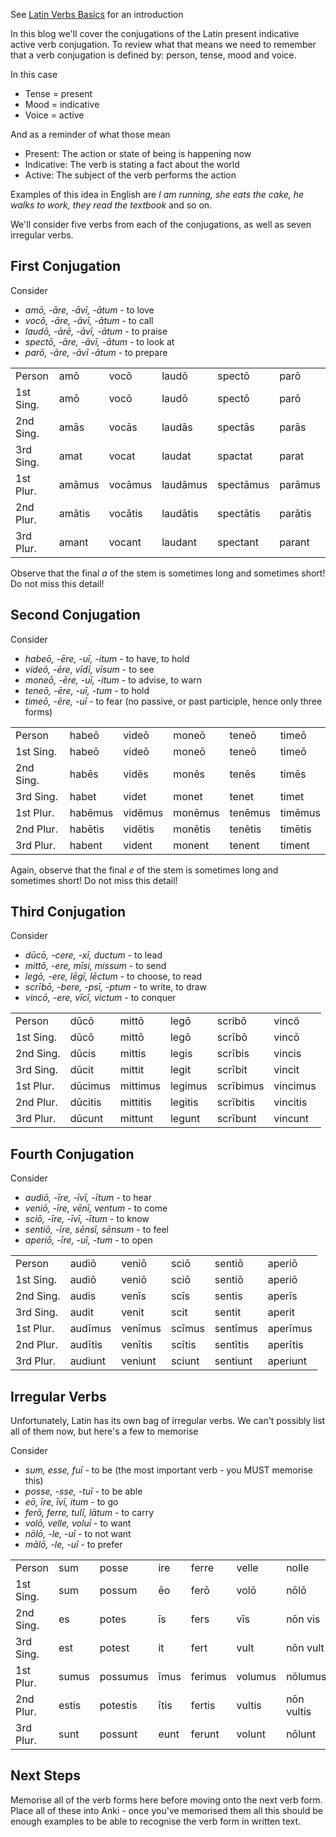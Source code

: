 See [Latin Verbs Basics](/blog/2025-02-01/latin-verb-basics) for an introduction

In this blog we'll cover the conjugations of the Latin present indicative active verb conjugation. To review what that means we need to remember that a verb conjugation is defined by: person, tense, mood and voice.

In this case

- Tense = present
- Mood = indicative
- Voice = active

And as a reminder of what those mean

- Present: The action or state of being is happening now
- Indicative: The verb is stating a fact about the world
- Active: The subject of the verb performs the action

Examples of this idea in English are *I am running, she eats the cake, he walks to work, they read the textbook* and so on.

We'll consider five verbs from each of the conjugations, as well as seven irregular verbs.

## First Conjugation

Consider 

- *amō, -āre, -āvī, -ātum* - to love
- *vocō, -āre, -āvī, -ātum* - to call
- *laudō, -ārē, -āvī, -ātum* - to praise
- *spectō, -āre, -āvī, -ātum* - to look at
- *parō, -āre, -āvī -ātum* - to prepare


<table>
    <tr>
        <td>Person</td>
        <td>amō</td>
        <td>vocō</td>
        <td>laudō</td>
        <td>spectō</td>
        <td>parō</td>
    </tr>
    <tr>
        <td>1st Sing.</td>
        <td>amō</td>
        <td>vocō</td>
        <td>laudō</td>
        <td>spectō</td>
        <td>parō</td>
    </tr>
    <tr>
        <td>2nd Sing.</td>
        <td>amās</td>
        <td>vocās</td>
        <td>laudās</td>
        <td>spectās</td>
        <td>parās</td>
    </tr>
    <tr>
        <td>3rd Sing.</td>
        <td>amat</td>
        <td>vocat</td>
        <td>laudat</td>
        <td>spactat</td>
        <td>parat</td>
    </tr>
    <tr>
        <td>1st Plur.</td>
        <td>amāmus</td>
        <td>vocāmus</td>
        <td>laudāmus</td>
        <td>spectāmus</td>
        <td>parāmus</td>
    </tr>
    <tr>
        <td>2nd Plur.</td>
        <td>amātis</td>
        <td>vocātis</td>
        <td>laudātis</td>
        <td>spectātis</td>
        <td>parātis</td>
    </tr>
    <tr>
        <td>3rd Plur.</td>
        <td>amant</td>
        <td>vocant</td>
        <td>laudant</td>
        <td>spectant</td>
        <td>parant</td>
    </tr>
</table>

Observe that the final *a* of the stem is sometimes long and sometimes short! Do not miss this detail!

## Second Conjugation

Consider

- *habeō, -ēre, -uī, -itum* - to have, to hold
- *videō, -ēre, vīdī, vīsum* - to see
- *moneō, -ēre, -uī, -itum* - to advise, to warn
- *teneō, -ēre, -uī, -tum* - to hold
- *timeō, -ēre, -uī* - to fear (no passive, or past participle, hence only three forms)


<table>
    <tr>
        <td>Person</td>
        <td>habeō</td>
        <td>videō</td>
        <td>moneō</td>
        <td>teneō</td>
        <td>timeō</td>
    </tr>
    <tr>
        <td>1st Sing.</td>
        <td>habeō</td>
        <td>videō</td>
        <td>moneō</td>
        <td>teneō</td>
        <td>timeō</td>
    </tr>
    <tr>
        <td>2nd Sing.</td>
        <td>habēs</td>
        <td>vidēs</td>
        <td>monēs</td>
        <td>tenēs</td>
        <td>timēs</td>
    </tr>
    <tr>
        <td>3rd Sing.</td>
        <td>habet</td>
        <td>videt</td>
        <td>monet</td>
        <td>tenet</td>
        <td>timet</td>
    </tr>
    <tr>
        <td>1st Plur.</td>
        <td>habēmus</td>
        <td>vidēmus</td>
        <td>monēmus</td>
        <td>tenēmus</td>
        <td>timēmus</td>
    </tr>
    <tr>
        <td>2nd Plur.</td>
        <td>habētis</td>
        <td>vidētis</td>
        <td>monētis</td>
        <td>tenētis</td>
        <td>timētis</td>
    </tr>
    <tr>
        <td>3rd Plur.</td>
        <td>habent</td>
        <td>vident</td>
        <td>monent</td>
        <td>tenent</td>
        <td>timent</td>
    </tr>
</table>

Again, observe that the final *e* of the stem is sometimes long and sometimes short! Do not miss this detail!

## Third Conjugation

Consider

- *dūcō, -cere, -xī, ductum* - to lead
- *mittō, -ere, mīsi, missum* - to send
- *legō, -ere, lēgī, lēctum* - to choose, to read
- *scrībō, -bere, -psī, -ptum* - to write, to draw
- *vincō, -ere, vīcī, victum* - to conquer


<table>
    <tr>
        <td>Person</td>
        <td>dūcō</td>
        <td>mittō</td>
        <td>legō</td>
        <td>scribō</td>
        <td>vincō</td>
    </tr>
    <tr>
        <td>1st Sing.</td>
        <td>dūcō</td>
        <td>mittō</td>
        <td>legō</td>
        <td>scrībō</td>
        <td>vincō</td>
    </tr>
    <tr>
        <td>2nd Sing.</td>
        <td>dūcis</td>
        <td>mittis</td>
        <td>legis</td>
        <td>scrībis</td>
        <td>vincis</td>
    </tr>
    <tr>
        <td>3rd Sing.</td>
        <td>dūcit</td>
        <td>mittit</td>
        <td>legit</td>
        <td>scrībit</td>
        <td>vincit</td>
    </tr>
    <tr>
        <td>1st Plur.</td>
        <td>dūcimus</td>
        <td>mittimus</td>
        <td>legimus</td>
        <td>scrībimus</td>
        <td>vincimus</td>
    </tr>
    <tr>
        <td>2nd Plur.</td>
        <td>dūcitis</td>
        <td>mittitis</td>
        <td>legitis</td>
        <td>scrībitis</td>
        <td>vincitis</td>
    </tr>
    <tr>
        <td>3rd Plur.</td>
        <td>dūcunt</td>
        <td>mittunt</td>
        <td>legunt</td>
        <td>scrībunt</td>
        <td>vincunt</td>
    </tr>
</table>


## Fourth Conjugation

Consider

- *audiō, -īre, -īvī, -ītum* - to hear
- *veniō, -īre, vēnī, ventum* - to come
- *sciō, -īre, -īvī, -ītum* - to know
- *sentiō, -īre, sēnsī, sēnsum* - to feel
- *aperiō, -īre, -uī, -tum* - to open


<table>
    <tr>
        <td>Person</td>
        <td>audiō</td>
        <td>veniō</td>
        <td>sciō</td>
        <td>sentiō</td>
        <td>aperiō</td>
    </tr>
    <tr>
        <td>1st Sing.</td>
        <td>audiō</td>
        <td>veniō</td>
        <td>sciō</td>
        <td>sentiō</td>
        <td>aperiō</td>
    </tr>
    <tr>
        <td>2nd Sing.</td>
        <td>audis</td>
        <td>venīs</td>
        <td>scīs</td>
        <td>sentis</td>
        <td>aperīs</td>
    </tr>
    <tr>
        <td>3rd Sing.</td>
        <td>audit</td>
        <td>venit</td>
        <td>scit</td>
        <td>sentit</td>
        <td>aperit</td>
    </tr>
    <tr>
        <td>1st Plur.</td>
        <td>audīmus</td>
        <td>venīmus</td>
        <td>scīmus</td>
        <td>sentīmus</td>
        <td>aperīmus</td>
    </tr>
    <tr>
        <td>2nd Plur.</td>
        <td>audītis</td>
        <td>venītis</td>
        <td>scītis</td>
        <td>sentītis</td>
        <td>aperītis</td>
    </tr>
    <tr>
        <td>3rd Plur.</td>
        <td>audiunt</td>
        <td>veniunt</td>
        <td>sciunt</td>
        <td>sentiunt</td>
        <td>aperiunt</td>
    </tr>
</table>

## Irregular Verbs

Unfortunately, Latin has its own bag of irregular verbs. We can't possibly list all of them now, but here's a few to memorise

Consider 

- *sum, esse, fuī* - to be (the most important verb - you MUST memorise this)
- *posse, -sse, -tuī* - to be able
- *eō, īre, īvī, itum* - to go
- *ferō, ferre, tulī, lātum* - to carry
- *volō, velle, voluī* - to want
- *nōlō, -le, -uī* - to not want
- *mālō, -le, -uī* - to prefer


<table>
    <tr>
        <td>Person</td>
        <td>sum</td>
        <td>posse</td>
        <td>ire</td>
        <td>ferre</td>
        <td>velle</td>
        <td>nolle</td>
        <td>malle</td>
    </tr>
    <tr>
        <td>1st Sing.</td>
        <td>sum</td>
        <td>possum</td>
        <td>ēo</td>
        <td>ferō</td>
        <td>volō</td>
        <td>nōlō</td>
        <td>mālō</td>
    </tr>
    <tr>
        <td>2nd Sing.</td>
        <td>es</td>
        <td>potes</td>
        <td>īs</td>
        <td>fers</td>
        <td>vīs</td>
        <td>nōn vis</td>
        <td>māvīs</td>
    </tr>
    <tr>
        <td>3rd Sing.</td>
        <td>est</td>
        <td>potest</td>
        <td>it</td>
        <td>fert</td>
        <td>vult</td>
        <td>nōn vult</td>
        <td>māvult</td>
    </tr>
    <tr>
        <td>1st Plur.</td>
        <td>sumus</td>
        <td>possumus</td>
        <td>īmus</td>
        <td>ferimus</td>
        <td>volumus</td>
        <td>nōlumus</td>
        <td>mālumus</td>
    </tr>
    <tr>
        <td>2nd Plur.</td>
        <td>estis</td>
        <td>potestis</td>
        <td>ītis</td>
        <td>fertis</td>
        <td>vultis</td>
        <td>nōn vultis</td>
        <td>māvultis</td>
    </tr>
    <tr>
        <td>3rd Plur.</td>
        <td>sunt</td>
        <td>possunt</td>
        <td>eunt</td>
        <td>ferunt</td>
        <td>volunt</td>
        <td>nōlunt</td>
        <td>mālunt</td>
    </tr>
</table>

## Next Steps 

Memorise all of the verb forms here before moving onto the next verb form. Place all of these into Anki - once you've memorised them all this should be enough examples to be able to recognise the verb form in written text.